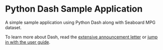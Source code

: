# Python Dash Sample Application

A simple sample application using Python Dash along with Seaboard MPG dataset.

To learn more about Dash, read the [extensive announcement letter](https://medium.com/@plotlygraphs/introducing-dash-5ecf7191b503) or [jump in with the user guide](https://plotly.com/dash).
